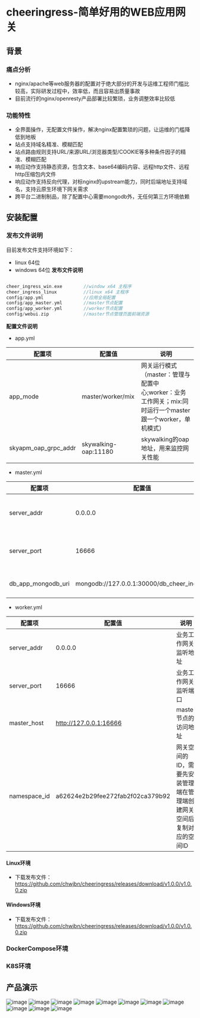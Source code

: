 # cheeringress-简单好用的WEB应用网关

## 背景
### 痛点分析
- nginx/apache等web服务器的配置对于绝大部分的开发与运维工程师门槛比较高，实际研发过程中，效率低，而且容易出质量事故
- 目前流行的nginx/openresty产品部署比较繁琐，业务调整效率比较低

### 功能特性
- 全界面操作，无配置文件操作，解决nginx配置繁琐的问题，让运维的门槛降低到地板
- 站点支持域名精准、模糊匹配
- 站点路由规则支持URL/来源URL/浏览器类型/COOKIE等多种条件因子的精准、模糊匹配
- 响应动作支持静态资源，包含文本、base64编码内容、远程http文件、远程http压缩包内文件
- 响应动作支持反向代理，对标nginx的upstream能力，同时后端地址支持域名，支持云原生环境下网关需求
- 跨平台二进制制品，除了配置中心需要mongodb外，无任何第三方环境依赖

## 安装配置
### 发布文件说明
目前发布文件支持环境如下：
- linux 64位
- windows 64位
**发布文件说明**
```go

cheer_ingress_win.exe        //window x64 主程序
cheer_ingress_linux          //linux x64 主程序
config/app.yml               //应用全局配置
config/app_master.yml        //master节点配置
config/app_worker.yml        //worker节点配置
config/webui.zip             //master节点管理页面前端资源
```

**配置文件说明**
- app.yml

| 配置项 | 配置值 | 说明 |
| --- | --- | --- |
| app_mode | master/worker/mix | 网关运行模式（master：管理与配置中心;worker：业务工作网关；mix:同时运行一个master跟一个worker，单机模式） |
| skyapm_oap_grpc_addr | skywalking-oap:11180 | skywalking的oap地址，用来监控网关性能 |


- master.yml

| 配置项 | 配置值 | 说明 |
| --- | --- | --- |
| server_addr | 0.0.0.0 | 管理与配置网关工作监听地址 |
| server_port | 16666 | 管理与配置网关工作监听端口 |
| db_app_mongodb_uri | mongodb://127.0.0.1:30000/db_cheer_ingress | mongodb连接字符串 |

- worker.yml

| 配置项 | 配置值 | 说明 |
| --- | --- | --- |
| server_addr | 0.0.0.0 | 业务工作网关监听地址 |
| server_port | 16666 | 业务工作网关监听端口 |
| master_host | http://127.0.0.1:16666 | master节点的访问地址 |
| namespace_id | a62624e2b29fee272fab2f02ca379b92 | 网关空间的ID，需要先安装管理端在管理端创建网关空间后复制对应的空间ID |
#### Linux环境
- 下载发布文件：https://github.com/chwjbn/cheeringress/releases/download/v1.0.0/v1.0.0.zip
#### Windows环境
- 下载发布文件：https://github.com/chwjbn/cheeringress/releases/download/v1.0.0/v1.0.0.zip
### DockerCompose环境
### K8S环境
## 产品演示
![image](doc/img/0001.jpg)
![image](doc/img/0002.jpg)
![image](doc/img/0003.jpg)
![image](doc/img/0004.jpg)
![image](doc/img/0005.jpg)
![image](doc/img/0006.jpg)
![image](doc/img/0007.jpg)
![image](doc/img/0008.jpg)
![image](doc/img/0009.jpg)
![image](doc/img/0010.jpg)
![image](doc/img/0011.jpg)
